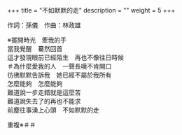 +++
title = "不如默默的走"
description = ""
weight = 5
+++

作詞：孫儀　作曲：林政雄

※擺開時光　牽我的手  
當我覺醒　驀然回首  
這才發現眼前已經陌生　再也不像往日時候  
＃為什麼愛我的人　一聲長嘆不肯開口  
彷彿默默告訴我　她已經不屬於我所有  
怎麼能夠　怎麼能夠  
難道說一步走錯就是這麼苦  
難道說失去了的再也不能求  
前塵往事湧上心頭　不如默默的走  

重複※＃＃